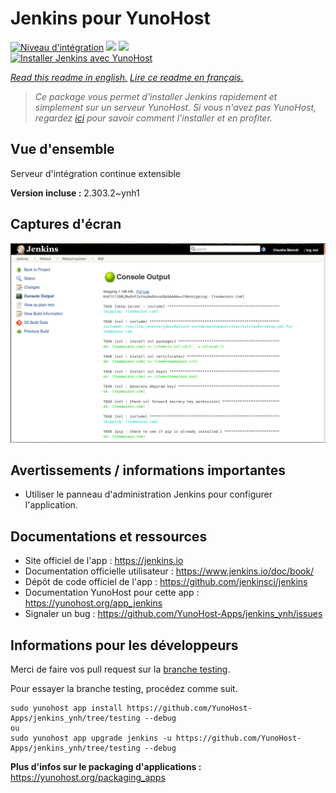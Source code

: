 # Jenkins pour YunoHost

[![Niveau d'intégration](https://dash.yunohost.org/integration/jenkins.svg)](https://dash.yunohost.org/appci/app/jenkins) ![](https://ci-apps.yunohost.org/ci/badges/jenkins.status.svg) ![](https://ci-apps.yunohost.org/ci/badges/jenkins.maintain.svg)  
[![Installer Jenkins avec YunoHost](https://install-app.yunohost.org/install-with-yunohost.svg)](https://install-app.yunohost.org/?app=jenkins)

*[Read this readme in english.](./README.md)*
*[Lire ce readme en français.](./README_fr.md)*

> *Ce package vous permet d'installer Jenkins rapidement et simplement sur un serveur YunoHost.
Si vous n'avez pas YunoHost, regardez [ici](https://yunohost.org/#/install) pour savoir comment l'installer et en profiter.*

## Vue d'ensemble

Serveur d'intégration continue extensible

**Version incluse :** 2.303.2~ynh1



## Captures d'écran

![](./doc/screenshots/screenshot1.png)

## Avertissements / informations importantes

* Utiliser le panneau d'administration Jenkins pour configurer l'application.

## Documentations et ressources

* Site officiel de l'app : https://jenkins.io
* Documentation officielle utilisateur : https://www.jenkins.io/doc/book/
* Dépôt de code officiel de l'app : https://github.com/jenkinsci/jenkins
* Documentation YunoHost pour cette app : https://yunohost.org/app_jenkins
* Signaler un bug : https://github.com/YunoHost-Apps/jenkins_ynh/issues

## Informations pour les développeurs

Merci de faire vos pull request sur la [branche testing](https://github.com/YunoHost-Apps/jenkins_ynh/tree/testing).

Pour essayer la branche testing, procédez comme suit.
```
sudo yunohost app install https://github.com/YunoHost-Apps/jenkins_ynh/tree/testing --debug
ou
sudo yunohost app upgrade jenkins -u https://github.com/YunoHost-Apps/jenkins_ynh/tree/testing --debug
```

**Plus d'infos sur le packaging d'applications :** https://yunohost.org/packaging_apps